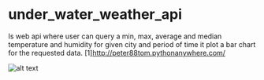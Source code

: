 # under_water_weather_api
Is web api where user can query a min, max, average and median temperature and humidity for given city and period of time it plot a bar chart for the requested data. [1]http://peter88tom.pythonanywhere.com/


![alt text](https://github.com/peter88tom/under_water_weather_api/blob/main/api_output.png?raw=true)


